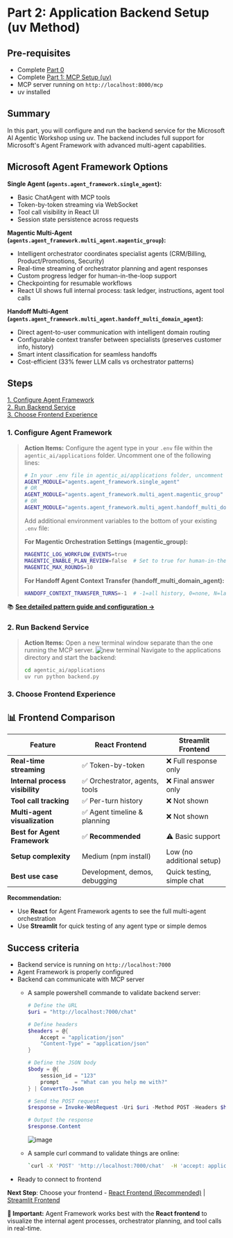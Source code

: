 # Part 2: Application Backend Setup (uv Method)

## Pre-requisites
- Complete [Part 0](../SETUP.md)
- Complete [Part 1: MCP Setup (uv)](01_mcp_uv.md)
- MCP server running on `http://localhost:8000/mcp`
- uv installed

## Summary
In this part, you will configure and run the backend service for the Microsoft AI Agentic Workshop using uv. The backend includes full support for Microsoft's Agent Framework with advanced multi-agent capabilities.

## Microsoft Agent Framework Options

**Single Agent (`agents.agent_framework.single_agent`):**
- Basic ChatAgent with MCP tools
- Token-by-token streaming via WebSocket
- Tool call visibility in React UI
- Session state persistence across requests

**Magentic Multi-Agent (`agents.agent_framework.multi_agent.magentic_group`):**
- Intelligent orchestrator coordinates specialist agents (CRM/Billing, Product/Promotions, Security)
- Real-time streaming of orchestrator planning and agent responses
- Custom progress ledger for human-in-the-loop support
- Checkpointing for resumable workflows
- React UI shows full internal process: task ledger, instructions, agent tool calls

**Handoff Multi-Agent (`agents.agent_framework.multi_agent.handoff_multi_domain_agent`):**
- Direct agent-to-user communication with intelligent domain routing
- Configurable context transfer between specialists (preserves customer info, history)
- Smart intent classification for seamless handoffs
- Cost-efficient (33% fewer LLM calls vs orchestrator patterns)

## Steps
[1. Configure Agent Framework](#1-configure-agent-framework)  
[2. Run Backend Service](#2-run-backend-service)  
[3. Choose Frontend Experience](#3-choose-frontend-experience)

### 1. Configure Agent Framework

> **Action Items:**
> Configure the agent type in your `.env` file within the `agentic_ai/applications` folder. Uncomment one of the following lines:
> ```bash
> # In your .env file in agentic_ai/applications folder, uncomment one of following for agent framework:
> AGENT_MODULE="agents.agent_framework.single_agent"
> # OR
> AGENT_MODULE="agents.agent_framework.multi_agent.magentic_group"
> # OR
> AGENT_MODULE="agents.agent_framework.multi_agent.handoff_multi_domain_agent"
> ```
> 
> Add additional environment variables to the bottom of your existing `.env` file:
> 
> **For Magentic Orchestration Settings (magentic_group):**
> ```bash
> MAGENTIC_LOG_WORKFLOW_EVENTS=true
> MAGENTIC_ENABLE_PLAN_REVIEW=false  # Set to true for human-in-the-loop plan approval
> MAGENTIC_MAX_ROUNDS=10
> ```
> 
> **For Handoff Agent Context Transfer (handoff_multi_domain_agent):**
> ```bash
> HANDOFF_CONTEXT_TRANSFER_TURNS=-1  # -1=all history, 0=none, N=last N turns
> ```

📚 **[See detailed pattern guide and configuration →](../agentic_ai/agents/agent_framework/README.md)**

### 2. Run Backend Service

> **Action Items:**
> Open a new terminal window separate than the one running the MCP server.
> ![new terminal](media/01_mcp_new_terminal.png)
> Navigate to the applications directory and start the backend:
> ```bash
> cd agentic_ai/applications
> uv run python backend.py
> ```

### 3. Choose Frontend Experience

## 📊 Frontend Comparison

| Feature | React Frontend | Streamlit Frontend |
|---------|---------------|-------------------|
| **Real-time streaming** | ✅ Token-by-token | ❌ Full response only |
| **Internal process visibility** | ✅ Orchestrator, agents, tools | ❌ Final answer only |
| **Tool call tracking** | ✅ Per-turn history | ❌ Not shown |
| **Multi-agent visualization** | ✅ Agent timeline & planning | ❌ Not shown |
| **Best for Agent Framework** | ✅ **Recommended** | ⚠️ Basic support |
| **Setup complexity** | Medium (npm install) | Low (no additional setup) |
| **Best use case** | Development, demos, debugging | Quick testing, simple chat |

**Recommendation:**
- Use **React** for Agent Framework agents to see the full multi-agent orchestration
- Use **Streamlit** for quick testing of any agent type or simple demos

## Success criteria
- Backend service is running on `http://localhost:7000`
- Agent Framework is properly configured
- Backend can communicate with MCP server
  - A sample powershell commande to validate backend server:
    ```powershell
    # Define the URL
    $uri = "http://localhost:7000/chat"
  
    # Define headers
    $headers = @{
        Accept = "application/json"
        "Content-Type" = "application/json"
    }
    
    # Define the JSON body
    $body = @{
        session_id = "123"
        prompt     = "What can you help me with?"
    } | ConvertTo-Json
    
    # Send the POST request
    $response = Invoke-WebRequest -Uri $uri -Method POST -Headers $headers -Body $body
    
    # Output the response
    $response.Content
    ```
    <img alt="image" src="https://github.com/user-attachments/assets/1f8b992b-3d0e-40c9-8000-484f88e64db5" />
 
  - A sample curl command to validate things are online:
    ```bash
    `curl -X 'POST' 'http://localhost:7000/chat'  -H 'accept: application/json'  -H 'Content-Type: application/json'  -d '{"session_id": "123", "prompt": "What can you help me with?"}'`
    ```
- Ready to connect to frontend

**Next Step**: Choose your frontend - [React Frontend (Recommended)](03_frontend_react.md) | [Streamlit Frontend](03_frontend_streamlit_uv.md)

**📌 Important:** Agent Framework works best with the **React frontend** to visualize the internal agent processes, orchestrator planning, and tool calls in real-time.


